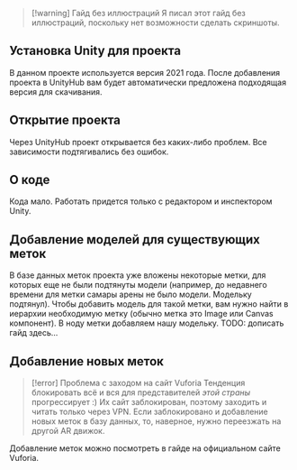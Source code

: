 > [!warning] Гайд без иллюстраций
> Я писал этот гайд без иллюстраций, поскольку нет возможности сделать скриншоты.
> 

## Установка Unity для проекта
В данном проекте используется версия 2021 года. После добавления проекта в UnityHub вам будет автоматически предложена подходящая версия для скачивания.

## Открытие проекта
Через UnityHub проект открывается без каких-либо проблем. Все зависимости подтягивались без ошибок.

## О коде
Кода мало. Работать придется только с редактором и инспектором Unity.

## Добавление моделей для **существующих** меток

В базе данных меток проекта уже вложены некоторые метки, для которых еще не были подтянуты модели (например, до недавнего времени для метки самары арены не было модели. Модельку подтянул).
Чтобы добавить модель для такой метки, вам нужно найти в иерархии необходимую метку (обычно метка это Image или Canvas компонент). В ноду метки добавляем нашу модельку. TODO: дописать гайд здесь...

## Добавление новых меток
> [!error] Проблема с заходом на сайт Vuforia
> Тенденция блокировать всё и вся для представителей *этой страны* прогрессирует :) Их сайт заблокирован, поэтому заходить и читать только через VPN. Если заблокировано и добавление новых меток в базу данных, то, наверное, нужно переезжать на другой AR движок.

Добавление меток можно посмотреть в гайде на официальном сайте Vuforia.
